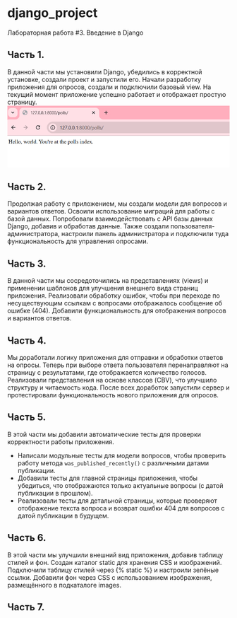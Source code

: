 # django_project
Лабораторная работа #3. Введение в Django

## Часть 1. 
В данной части мы установили Django, убедились в корректной установке, создали проект и запустили его. Начали разработку приложения для опросов, создали и подключили базовый view. На текущий момент приложение успешно работает и отображает простую страницу.
![часть 1](photo/1.png)

## Часть 2. 
Продолжая работу с приложением, мы создали модели для вопросов и вариантов ответов. Освоили использование миграций для работы с базой данных. Попробовали взаимодействовать с API базы данных Django, добавив и обработав данные. Также создали пользователя-администратора, настроили панель администратора и подключили туда функциональность для управления опросами.

## Часть 3.
В данной части мы сосредоточились на представлениях (views) и применении шаблонов для улучшения внешнего вида страниц приложения. Реализовали обработку ошибок, чтобы при переходе по несуществующим ссылкам с вопросами отображалось сообщение об ошибке (404). Добавили функциональность для отображения вопросов и вариантов ответов.

## Часть 4.
Мы доработали логику приложения для отправки и обработки ответов на опросы. Теперь при выборе ответа пользователя перенаправляют на страницу с результатами, где отображается количество голосов. Реализовали представления на основе классов (CBV), что улучшило структуру и читаемость кода. После всех доработок запустили сервер и протестировали функциональность нового приложения для опросов.

## Часть 5.
В этой части мы добавили автоматические тесты для проверки корректности работы приложения. 
- Написали модульные тесты для модели вопросов, чтобы проверить работу метода `was_published_recently()` с различными датами публикации.
- Добавили тесты для главной страницы приложения, чтобы убедиться, что отображаются только актуальные вопросы (с датой публикации в прошлом).
- Реализовали тесты для детальной страницы, которые проверяют отображение текста вопроса и возврат ошибки 404 для вопросов с датой публикации в будущем. 

## Часть 6.
В этой части мы улучшили внешний вид приложения, добавив таблицу стилей и фон. Создан каталог static для хранения CSS и изображений. Подключили таблицу стилей через {% static %} и настроили зелёные ссылки. Добавили фон через CSS с использованием изображения, размещённого в подкаталоге images.

## Часть 7. 
